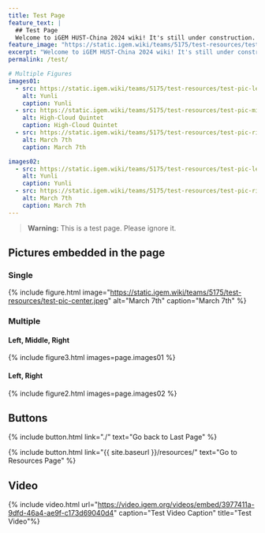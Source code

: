 ```yaml
---
title: Test Page
feature_text: |
  ## Test Page
  Welcome to iGEM HUST-China 2024 wiki! It's still under construction. Please stay tuned for more information.
feature_image: "https://static.igem.wiki/teams/5175/test-resources/test-image-1300x400.jpg"
excerpt: "Welcome to iGEM HUST-China 2024 wiki! It's still under construction. Please stay tuned for more information."
permalink: /test/

# Multiple Figures
images01:
  - src: https://static.igem.wiki/teams/5175/test-resources/test-pic-left.jpeg
    alt: Yunli
    caption: Yunli
  - src: https://static.igem.wiki/teams/5175/test-resources/test-pic-middle.jpeg
    alt: High-Cloud Quintet
    caption: High-Cloud Quintet
  - src: https://static.igem.wiki/teams/5175/test-resources/test-pic-right.jpeg
    alt: March 7th
    caption: March 7th

images02:
  - src: https://static.igem.wiki/teams/5175/test-resources/test-pic-left.jpeg
    alt: Yunli
    caption: Yunli
  - src: https://static.igem.wiki/teams/5175/test-resources/test-pic-right.jpeg
    alt: March 7th
    caption: March 7th
---
```


> **Warning:** This is a test page. Please ignore it.

## Pictures embedded in the page

### Single

{% include figure.html image="https://static.igem.wiki/teams/5175/test-resources/test-pic-center.jpeg" alt="March 7th" caption="March 7th" %}

### Multiple

#### Left, Middle, Right

{% include figure3.html images=page.images01 %}

#### Left, Right

{% include figure2.html images=page.images02 %}

## Buttons

{% include button.html link="./" text="Go back to Last Page" %}

{% include button.html link="{{ site.baseurl }}/resources/" text="Go to Resources Page" %}


## Video

{% include video.html url="https://video.igem.org/videos/embed/3977411a-9dfd-46a4-ae9f-c173d69040d4" caption="Test Video Caption" title="Test Video"%}
